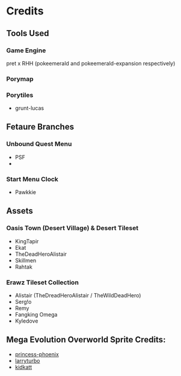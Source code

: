 # Credits

## Tools Used
### Game Engine
pret x RHH (pokeemerald and pokeemerald-expansion respectively)

### Porymap

### Porytiles
- grunt-lucas

## Fetaure Branches
### Unbound Quest Menu
- PSF
- 

### Start Menu Clock
- Pawkkie

### 

## Assets
### Oasis Town (Desert Village) & Desert Tileset
- KingTapir
- Ekat
- TheDeadHeroAlistair
- Skillmen
- Rahtak

### Erawz Tileset Collection
- Alistair (TheDreadHeroAlistair / TheWildDeadHero)
- Serg!o
- Remy
- Fangking Omega
- Kyledove
 
## Mega Evolution Overworld Sprite Credits:
- [princess-phoenix](https://www.deviantart.com/princess-phoenix)
- [larryturbo](https://www.deviantart.com/larryturbo)
- [kidkatt](https://www.deviantart.com/kidkatt)
